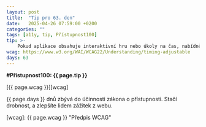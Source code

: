 ```yaml
---
layout: post
title:  "Tip pro 63. den"
date:   2025-04-26 07:59:00 +0200
categories: ""
tags: [a11y, tip, Přístupnost100]
tip: >- 
    Pokud aplikace obsahuje interaktivní hru nebo úkoly na čas, nabídněte režim bez časového omezení nebo s možností pauzy pro uživatele s pomalejší reakcí.
wcag: https://www.w3.org/WAI/WCAG22/Understanding/timing-adjustable
days: 63
---
```

**#Přístupnost100: {{ page.tip }}**

[{{ page.wcag }}][wcag]

{{ page.days }} dnů zbývá do účinnosti zákona o přístupnosti. Stačí drobnost, a zlepšíte lidem zážitek z webu.

[wcag]: {{ page.wcag }} "Předpis WCAG"
